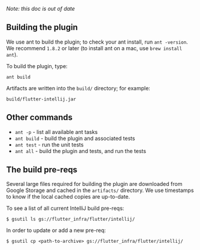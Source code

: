 _Note: this doc is out of date_

## Building the plugin

We use ant to build the plugin; to check your ant install, run `ant -version`. We recommend
`1.8.2` or later (to install ant on a mac, use `brew install ant`).

To build the plugin, type:

```
ant build
```

Artifacts are written into the `build/` directory; for example:

```
build/flutter-intellij.jar
```

## Other commands

- `ant -p` - list all available ant tasks
- `ant build` - build the plugin and associated tests
- `ant test` - run the unit tests
- `ant all` - build the plugin and tests, and run the tests

## The build pre-reqs

Several large files required for building the plugin are downloaded from Google Storage
and cached in the `artifacts/` directory. We use timestamps to know if the local cached
copies are up-to-date.

To see a list of all current IntelliJ build pre-reqs:

```shell
$ gsutil ls gs://flutter_infra/flutter/intellij/
```

In order to update or add a new pre-req:

```shell
$ gsutil cp <path-to-archive> gs://flutter_infra/flutter/intellij/
```
